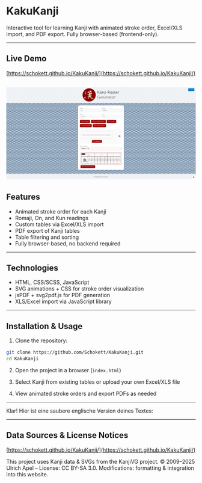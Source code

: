 # KakuKanji

Interactive tool for learning Kanji with animated stroke order, Excel/XLS import, and PDF export. Fully browser-based (frontend-only).

---

## Live Demo

[https://schokett.github.io/KakuKanji/](https://schokett.github.io/KakuKanji/)

![Description of image](assets/ScreenshotLiveDemo.png)
---

## Features

* Animated stroke order for each Kanji
* Romaji, On, and Kun readings
* Custom tables via Excel/XLS import
* PDF export of Kanji tables
* Table filtering and sorting
* Fully browser-based, no backend required

---

## Technologies

* HTML, CSS/SCSS, JavaScript
* SVG animations + CSS for stroke order visualization
* jsPDF + svg2pdf.js for PDF generation
* XLS/Excel import via JavaScript library

---

## Installation & Usage

1. Clone the repository:

```bash
git clone https://github.com/Schokett/KakuKanji.git
cd KakuKanji
```

2. Open the project in a browser (`index.html`)

3. Select Kanji from existing tables or upload your own Excel/XLS file

4. View animated stroke orders and export PDFs as needed

---



Klar! Hier ist eine saubere englische Version deines Textes:

---

## Data Sources & License Notices

[https://schokett.github.io/KakuKanji/](https://schokett.github.io/KakuKanji/)

This project uses Kanji data & SVGs from the KanjiVG project.
© 2009–2025 Ulrich Apel – License: CC BY-SA 3.0.
Modifications: formatting & integration into this website.

